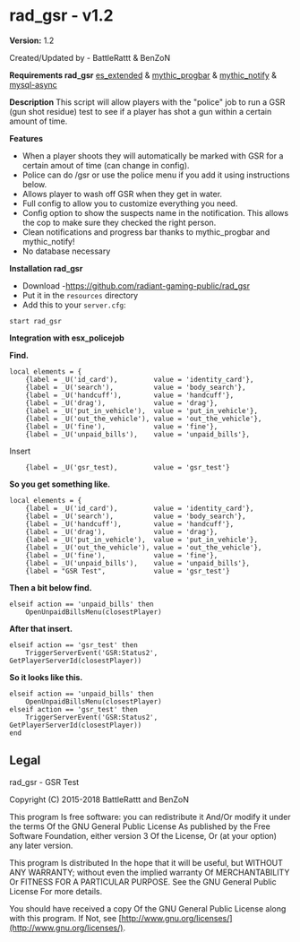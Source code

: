 # rad_gsr - v1.2
**Version:** 1.2

Created/Updated by - BattleRattt & BenZoN

**Requirements rad_gsr**
[es_extended](https://github.com/ESX-Org/es_extended) & 
[mythic_progbar](https://github.com/mythicrp/mythic_progbar) & 
[mythic_notify](https://github.com/mythicrp/mythic_notify) & 
[mysql-async](https://github.com/brouznouf/fivem-mysql-async)


**Description**
This script will allow players with the "police" job to run a GSR (gun shot residue) test to see if a player has shot a gun within a certain amount of time.

**Features**
- When a player shoots they will automatically be marked with GSR for a certain amout of time (can change in config).
- Police can do /gsr <id> or use the police menu if you add it using instructions below.
- Allows player to wash off GSR when they get in water.
- Full config to allow you to customize everything you need.
- Config option to show the suspects name in the notification. This allows the cop to make sure they checked the right person.
- Clean notifications and progress bar thanks to mythic_progbar and mythic_notify!
- No database necessary

**Installation rad_gsr**
- Download -https://github.com/radiant-gaming-public/rad_gsr
- Put it in the `resources` directory
- Add this to your  `server.cfg`:
```
start rad_gsr
```

**Integration with esx_policejob**

**Find.**
```
local elements = {
	{label = _U('id_card'),			value = 'identity_card'},
	{label = _U('search'),			value = 'body_search'},
	{label = _U('handcuff'),		value = 'handcuff'},
	{label = _U('drag'),			value = 'drag'},
	{label = _U('put_in_vehicle'),	value = 'put_in_vehicle'},
	{label = _U('out_the_vehicle'),	value = 'out_the_vehicle'},
	{label = _U('fine'),			value = 'fine'},
	{label = _U('unpaid_bills'),	value = 'unpaid_bills'},
```
Insert
```
	{label = _U('gsr_test),			value = 'gsr_test'}
```

**So you get something like.**
```
local elements = {
	{label = _U('id_card'),			value = 'identity_card'},
	{label = _U('search'),			value = 'body_search'},
	{label = _U('handcuff'),		value = 'handcuff'},
	{label = _U('drag'),			value = 'drag'},
	{label = _U('put_in_vehicle'),	value = 'put_in_vehicle'},
	{label = _U('out_the_vehicle'),	value = 'out_the_vehicle'},
	{label = _U('fine'),			value = 'fine'},
	{label = _U('unpaid_bills'),	value = 'unpaid_bills'},
	{label = "GSR Test",			value = 'gsr_test'}
```

**Then a bit below find.**
```
elseif action == 'unpaid_bills' then
	OpenUnpaidBillsMenu(closestPlayer)
```

**After that insert.**
```
elseif action == 'gsr_test' then
	TriggerServerEvent('GSR:Status2', GetPlayerServerId(closestPlayer))
```

**So it looks like this.**
```
elseif action == 'unpaid_bills' then
	OpenUnpaidBillsMenu(closestPlayer)
elseif action == 'gsr_test' then
	TriggerServerEvent('GSR:Status2', GetPlayerServerId(closestPlayer))
end
```

## Legal
rad_gsr - GSR Test

Copyright (C) 2015-2018 BattleRattt and BenZoN

This program Is free software: you can redistribute it And/Or modify it under the terms Of the GNU General Public License As published by the Free Software Foundation, either version 3 Of the License, Or (at your option) any later version.

This program Is distributed In the hope that it will be useful, but WITHOUT ANY WARRANTY; without even the implied warranty Of MERCHANTABILITY Or FITNESS FOR A PARTICULAR PURPOSE. See the GNU General Public License For more details.

You should have received a copy Of the GNU General Public License along with this program. If Not, see  [http://www.gnu.org/licenses/](http://www.gnu.org/licenses/).
